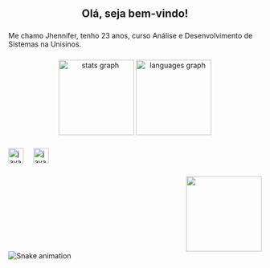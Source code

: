 <br clear="both">

<h2 align="center">Olá,  seja bem-vindo!</h2>

###

<p align="left">Me chamo Jhennifer, tenho 23 anos, curso Análise e Desenvolvimento de Sistemas na Unisinos.</p>

###

<p align="left"></p>

###

<div align="center">
  <img src="https://github-readme-stats.vercel.app/api?username=Jhennifer-Pozzer&hide_title=false&hide_rank=false&show_icons=true&include_all_commits=true&count_private=true&disable_animations=false&theme=codeSTACKr&locale=pt-br&hide_border=false" height="150" alt="stats graph"  />
  <img src="https://github-readme-stats.vercel.app/api/top-langs?username=Jhennifer-Pozzer&locale=pt-br&hide_title=false&layout=compact&card_width=320&langs_count=5&theme=codeSTACKr&hide_border=false" height="150" alt="languages graph"  />
</div>

###

<div align="left">
  <img src="https://cdn.jsdelivr.net/gh/devicons/devicon/icons/javascript/javascript-original.svg" height="30" alt="javascript logo"  />
  <img width="12" />
  <img src="https://cdn.jsdelivr.net/gh/devicons/devicon/icons/java/java-original.svg" height="30" alt="java logo"  />
</div>

###

<div align="left">
</div>

###

<img align="right" height="150" src="https://media4.giphy.com/media/v1.Y2lkPTc5MGI3NjExMnFqZGxxcWtpMnVuazR3bGI3cTg4NG8xOTNoZ3A5dG51ZWxiZXMwZyZlcD12MV9pbnRlcm5hbF9naWZfYnlfaWQmY3Q9Zw/L1R1tvI9svkIWwpVYr/giphy.gif"  />

###

<br clear="both">

<img src="https://raw.githubusercontent.com/Jhennifer-Pozzer/Jhennifer-Pozzer/output/snake.svg" alt="Snake animation" />

###
